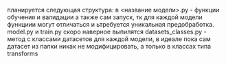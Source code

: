 планируется следующая структура:
в <название модели>.py - функции обучения и валидации а также сам запуск, тк для каждой модели функциии могут отличаться и ьтребуется уникальная предобработка.
model.py и train.py скоро наверное выпилятся
datasets_classes.py - метод с классами датасетов для каждой модели, в идеале пока сам датасет из папки никак не модифицировать, а только в классах типа transforms
